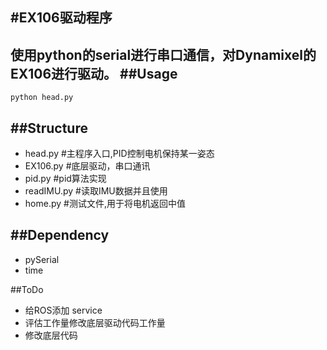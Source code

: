 #EX106驱动程序
---
使用python的serial进行串口通信，对Dynamixel的EX106进行驱动。
##Usage
---
	python head.py

##Structure
---
- head.py #主程序入口,PID控制电机保持某一姿态
- EX106.py #底层驱动，串口通讯
- pid.py #pid算法实现
- readIMU.py #读取IMU数据并且使用
- home.py #测试文件,用于将电机返回中值

##Dependency
---

- pySerial
- time

##ToDo

- 给ROS添加 service
- 评估工作量修改底层驱动代码工作量
- 修改底层代码
